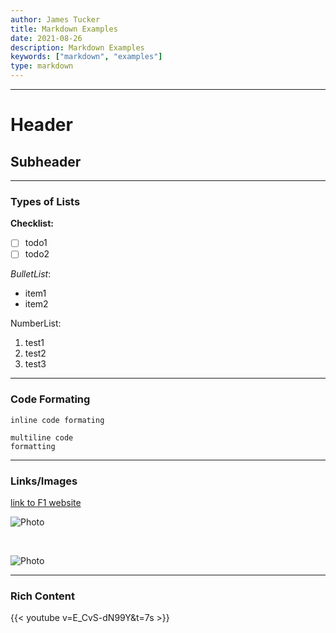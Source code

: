 ```yaml
---
author: James Tucker
title: Markdown Examples
date: 2021-08-26
description: Markdown Examples
keywords: ["markdown", "examples"]
type: markdown
---
```


---

# Header # 

## Subheader ##

---

### Types of Lists ###

**Checklist:**
- [ ] todo1
- [ ] todo2

_BulletList_:
- item1
- item2

NumberList:
1. test1
2. test2
3. test3

---

### Code Formating ###

`inline code formating`

```
multiline code
formatting
```

---

### Links/Images ###
[link to F1 website](https://www.formula1.com//)

![Photo]()

<br/>

![Photo]()

---

### Rich Content ###

{{< youtube v=E_CvS-dN99Y&t=7s >}}